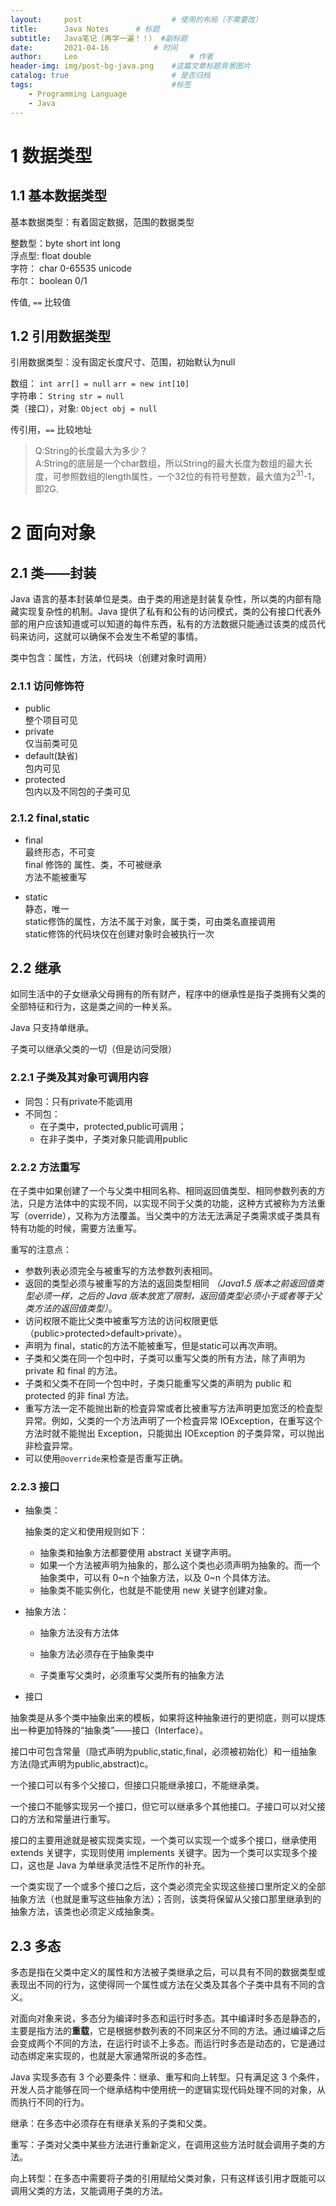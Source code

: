 ```yaml
---
layout:     post   				    # 使用的布局（不需要改）
title:      Java Notes		# 标题 
subtitle:   Java笔记（再学一遍！！） #副标题
date:       2021-04-16			# 时间
author:     Leo 						# 作者
header-img: img/post-bg-java.png	#这篇文章标题背景图片
catalog: true 						# 是否归档
tags:								#标签
    - Programming Language
    - Java
---
```


# 1 数据类型

## 1.1 基本数据类型

基本数据类型：有着固定数据，范围的数据类型

整数型：byte short int long<br>
浮点型: float double<br>
字符：  char 0-65535 unicode<br>
布尔：  boolean 0/1<br>

传值,  `==`  比较值

## 1.2 引用数据类型

引用数据类型：没有固定长度尺寸、范围，初始默认为null

数组： `int arr[] = null`   `arr = new int[10]`<br>
字符串： `String str = null`<br>
类（接口），对象: `Object obj = null`<br>

传引用，`==`  比较地址

>Q:String的长度最大为多少？<br>
A:String的底层是一个char数组，所以String的最大长度为数组的最大长度，可参照数组的length属性，一个32位的有符号整数，最大值为2<sup>31</sup>-1，即2G.

# 2 面向对象

## 2.1 类——封装

Java 语言的基本封装单位是类。由于类的用途是封装复杂性，所以类的内部有隐藏实现复杂性的机制。Java 提供了私有和公有的访问模式，类的公有接口代表外部的用户应该知道或可以知道的每件东西，私有的方法数据只能通过该类的成员代码来访问，这就可以确保不会发生不希望的事情。

类中包含：属性，方法，代码块（创建对象时调用）

### 2.1.1 访问修饰符

- public<br>
  整个项目可见
- private<br>
  仅当前类可见
- default(缺省)<br>
  包内可见
- protected<br>
  包内以及不同包的子类可见

### 2.1.2 final,static

- final<br>
最终形态，不可变<br>
final 修饰的 属性、类，不可被继承<br>方法不能被重写

- static<br>
静态，唯一<br>
static修饰的属性，方法不属于对象，属于类，可由类名直接调用<br>
static修饰的代码块仅在创建对象时会被执行一次

## 2.2 继承

如同生活中的子女继承父母拥有的所有财产，程序中的继承性是指子类拥有父类的全部特征和行为，这是类之间的一种关系。

Java 只支持单继承。

子类可以继承父类的一切（但是访问受限）

### 2.2.1 子类及其对象可调用内容

- 同包：只有private不能调用
- 不同包：
  - 在子类中，protected,public可调用；
  - 在非子类中，子类对象只能调用public

### 2.2.2 方法重写

在子类中如果创建了一个与父类中相同名称、相同返回值类型、相同参数列表的方法，只是方法体中的实现不同，以实现不同于父类的功能，这种方式被称为方法重写（override），又称为方法覆盖。当父类中的方法无法满足子类需求或子类具有特有功能的时候，需要方法重写。

重写的注意点：

- 参数列表必须完全与被重写的方法参数列表相同。
- 返回的类型必须与被重写的方法的返回类型相同 *（Java1.5 版本之前返回值类型必须一样，之后的 Java 版本放宽了限制，返回值类型必须小于或者等于父类方法的返回值类型）*。
- 访问权限不能比父类中被重写方法的访问权限更低（public>protected>default>private）。
- 声明为 final，static的方法不能被重写，但是static可以再次声明。
- 子类和父类在同一个包中时，子类可以重写父类的所有方法，除了声明为 private 和 final 的方法。
- 子类和父类不在同一个包中时，子类只能重写父类的声明为 public 和 protected 的非 final 方法。
- 重写方法一定不能抛出新的检査异常或者比被重写方法声明更加宽泛的检査型异常。例如，父类的一个方法声明了一个检査异常 IOException，在重写这个方法时就不能抛出 Exception，只能拋出 IOException 的子类异常，可以抛出非检査异常。
- 可以使用`@override`来检查是否重写正确。

### 2.2.3 接口

- 抽象类：

    抽象类的定义和使用规则如下：

    - 抽象类和抽象方法都要使用 abstract 关键字声明。
    - 如果一个方法被声明为抽象的，那么这个类也必须声明为抽象的。而一个抽象类中，可以有 0~n 个抽象方法，以及 0~n 个具体方法。
    - 抽象类不能实例化，也就是不能使用 new 关键字创建对象。

- 抽象方法：

    - 抽象方法没有方法体

    - 抽象方法必须存在于抽象类中

    - 子类重写父类时，必须重写父类所有的抽象方法

- 接口

抽象类是从多个类中抽象出来的模板，如果将这种抽象进行的更彻底，则可以提炼出一种更加特殊的“抽象类”——接口（Interface）。

接口中可包含常量（隐式声明为public,static,final，必须被初始化）和一组抽象方法(隐式声明为public,abstract)c。

一个接口可以有多个父接口，但接口只能继承接口，不能继承类。

一个接口不能够实现另一个接口，但它可以继承多个其他接口。子接口可以对父接口的方法和常量进行重写。

接口的主要用途就是被实现类实现，一个类可以实现一个或多个接口，继承使用 extends 关键字，实现则使用 implements 关键字。因为一个类可以实现多个接口，这也是 Java 为单继承灵活性不足所作的补充。

一个类实现了一个或多个接口之后，这个类必须完全实现这些接口里所定义的全部抽象方法（也就是重写这些抽象方法）；否则，该类将保留从父接口那里继承到的抽象方法，该类也必须定义成抽象类。


## 2.3 多态

多态是指在父类中定义的属性和方法被子类继承之后，可以具有不同的数据类型或表现出不同的行为，这使得同一个属性或方法在父类及其各个子类中具有不同的含义。

对面向对象来说，多态分为编译时多态和运行时多态。其中编译时多态是静态的，主要是指方法的**重载**，它是根据参数列表的不同来区分不同的方法。通过编译之后会变成两个不同的方法，在运行时谈不上多态。而运行时多态是动态的，它是通过动态绑定来实现的，也就是大家通常所说的多态性。

Java 实现多态有 3 个必要条件：继承、重写和向上转型。只有满足这 3 个条件，开发人员才能够在同一个继承结构中使用统一的逻辑实现代码处理不同的对象，从而执行不同的行为。

继承：在多态中必须存在有继承关系的子类和父类。

重写：子类对父类中某些方法进行重新定义，在调用这些方法时就会调用子类的方法。

向上转型：在多态中需要将子类的引用赋给父类对象，只有这样该引用才既能可以调用父类的方法，又能调用子类的方法。

